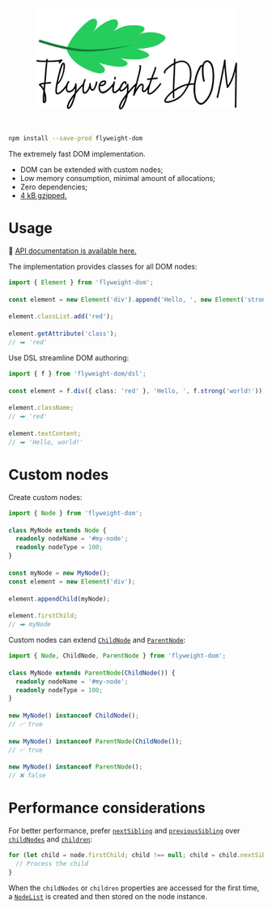 <p align="center">
  <a href="#readme"><picture>
    <source media="(prefers-color-scheme: dark)" srcset="./assets/logo-dark.png" />
    <source media="(prefers-color-scheme: light)" srcset="./assets/logo-light.png" />
    <img alt="Flyweight DOM" src="./assets/logo-light.png" width="400" />
  </picture></a>
</p>

<br>

```sh
npm install --save-prod flyweight-dom
```

The extremely fast DOM implementation.

- DOM can be extended with custom nodes;
- Low memory consumption, minimal amount of allocations;
- Zero dependencies;
- [4 kB gzipped.](https://bundlephobia.com/package/flyweight-dom)

# Usage

🔰 [API documentation is available here.](https://smikhalevski.github.io/flyweight-dom/)

The implementation provides classes for all DOM nodes:

```ts
import { Element } from 'flyweight-dom';

const element = new Element('div').append('Hello, ', new Element('strong').append('world!'));

element.classList.add('red');

element.getAttribute('class');
// ⮕ 'red'
```

Use DSL streamline DOM authoring:

```ts
import { f } from 'flyweight-dom/dsl';

const element = f.div({ class: 'red' }, 'Hello, ', f.strong('world!'));

element.className;
// ⮕ 'red'

element.textContent;
// ⮕ 'Hello, world!'
```

# Custom nodes

Create custom nodes:

```ts
import { Node } from 'flyweight-dom';

class MyNode extends Node {
  readonly nodeName = '#my-node';
  readonly nodeType = 100;
}

const myNode = new MyNode();
const element = new Element('div');

element.appendChild(myNode);

element.firstChild;
// ⮕ myNode
```

Custom nodes can extend
[`ChildNode`](https://smikhalevski.github.io/flyweight-dom/interfaces/flyweight-dom.ChildNode.html) and
[`ParentNode`](https://smikhalevski.github.io/flyweight-dom/interfaces/flyweight-dom.ParentNode.html):

```ts
import { Node, ChildNode, ParentNode } from 'flyweight-dom';

class MyNode extends ParentNode(ChildNode()) {
  readonly nodeName = '#my-node';
  readonly nodeType = 100;
}

new MyNode() instanceof ChildNode();
// ✅ true

new MyNode() instanceof ParentNode(ChildNode());
// ✅ true

new MyNode() instanceof ParentNode();
// ❌ false
```

# Performance considerations

For better performance, prefer
[`nextSibling`](https://smikhalevski.github.io/flyweight-dom/classes/flyweight-dom.Element.html#nextsibling)
and [`previousSibling`](https://smikhalevski.github.io/flyweight-dom/classes/flyweight-dom.Element.html#previoussiblingg)
over [`childNodes`](https://smikhalevski.github.io/flyweight-dom/classes/flyweight-dom.Element.html#childnodesg)
and [`children`](https://smikhalevski.github.io/flyweight-dom/classes/flyweight-dom.Element.html#children):

```ts
for (let child = node.firstChild; child !== null; child = child.nextSibling) {
  // Process the child
}
```

When the `childNodes` or `children` properties are accessed for the first time,
a [`NodeList`](https://smikhalevski.github.io/flyweight-dom/classes/flyweight-dom.NodeList.html) is created and then
stored on the node instance.
